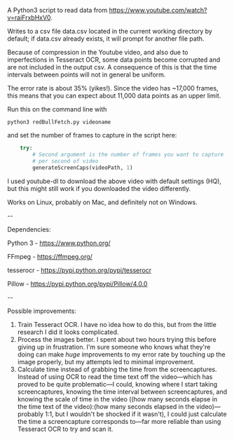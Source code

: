 A Python3 script to read data from https://www.youtube.com/watch?v=raiFrxbHxV0.

Writes to a csv file data.csv located in the current working directory by default; if data.csv already exists, it will prompt for another file path.

Because of compression in the Youtube video, and also due to imperfections in Tesseract OCR, some data points become corrupted and are not included in the output csv. A consequence of this is that the time intervals between points will not in general be uniform.

The error rate is about 35% (yikes!). Since the video has ~17,000 frames, this means that you can expect about 11,000 data points as an upper limit.

Run this on the command line with

```
python3 redBullFetch.py videoname
```
and set the number of frames to capture in the script here:

```python
    try:
        # Second argument is the number of frames you want to capture
        # per second of video
        generateScreenCaps(videoPath, 1)
```

I used youtube-dl to download the above video with default settings (HQ), but this might still work if you downloaded the video differently.

Works on Linux, probably on Mac, and definitely not on Windows.

--

Dependencies:

Python 3 - https://www.python.org/

FFmpeg - https://ffmpeg.org/

tesserocr - https://pypi.python.org/pypi/tesserocr

Pillow - https://pypi.python.org/pypi/Pillow/4.0.0

--

Possible improvements:

1. Train Tesseract OCR. I have no idea how to do this, but from the little research I did it looks complicated.
2. Process the images better. I spent about two hours trying this before giving up in frustration. I'm sure someone who knows what they're doing can make *huge* improvements to my error rate by touching up the image properly, but my attempts led to minimal improvement.
3. Calculate time instead of grabbing the time from the screencaptures. Instead of using OCR to read the time text off the video—which has proved to be quite problematic—I could, knowing where I start taking screencaptures, knowing the time interval between screencaptures, and knowing the scale of time in the video ((how many seconds elapse in the time text of the video):(how many seconds elapsed in the video)—probably 1:1, but I wouldn't be shocked if it wasn't), I could just calculate the time a screencapture corresponds to—far more reliable than using Tesseract OCR to try and scan it. 
